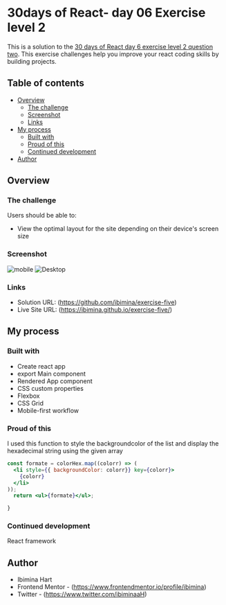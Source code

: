 # 30days of React- day 06 Exercise level 2 

This is a solution to the [30 days of React day 6  exercise level 2 question two](https://github.com/Asabeneh/30-Days-Of-React/blob/master/06_Day_Map_List_Keys/06_map_list_keys.md). This exercise challenges help you improve your react coding skills by building  projects. 

## Table of contents

- [Overview](#overview)
  - [The challenge](#the-challenge)
  - [Screenshot](#screenshot)
  - [Links](#links)
- [My process](#my-process)
  - [Built with](#built-with)
  - [Proud of this](#proud-of-this)
  - [Continued development](#continued-development)
- [Author](#author)



## Overview

### The challenge

Users should be able to:

- View the optimal layout for the site depending on their device's screen size


### Screenshot

![mobile](Capture027.png)
![Desktop](Capture026.png)

### Links

- Solution URL: (https://github.com/ibimina/exercise-five)
- Live Site URL: (https://ibimina.github.io/exercise-five/)

## My process

### Built with

- Create react app
- export Main component
- Rendered App component
- CSS custom properties
- Flexbox
- CSS Grid
- Mobile-first workflow


### Proud of this

I used this function to style the backgroundcolor of the  list and display the hexadecimal string using the given array
```jsx
const formate = colorHex.map((colorr) => (
  <li style={{ backgroundColor: colorr}} key={colorr}>
    {colorr}
  </li>
));
  return <ul>{formate}</ul>; 

}
```

### Continued development

React framework

## Author

- Ibimina Hart
- Frontend Mentor - (https://www.frontendmentor.io/profile/ibimina)
- Twitter - (https://www.twitter.com/ibiminaaH)



